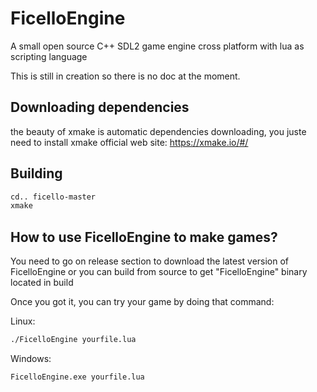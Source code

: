 # FicelloEngine
A small open source C++ SDL2 game engine cross platform with lua as scripting language

This is still in creation so there is no doc at the moment.

## Downloading dependencies

the beauty of xmake is automatic dependencies downloading, you juste need to install xmake official web 
site:
https://xmake.io/#/

## Building

```bash
cd.. ficello-master
xmake
```

## How to use FicelloEngine to make games?
You need to go on release section to download the latest version of FicelloEngine or you can build from source to get "FicelloEngine" binary located in build

Once you got it, you can try your game by doing that command:

Linux:
```bash
./FicelloEngine yourfile.lua
```

Windows:
```bash
FicelloEngine.exe yourfile.lua
```
